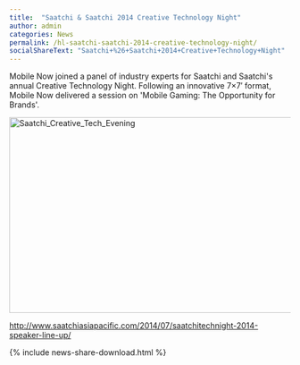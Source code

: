 ```yaml
---
title:  "Saatchi & Saatchi 2014 Creative Technology Night"
author: admin
categories: News
permalink: /hl-saatchi-saatchi-2014-creative-technology-night/
socialShareText: "Saatchi+%26+Saatchi+2014+Creative+Technology+Night"
---
```

Mobile Now joined a panel of industry experts for Saatchi and Saatchi's annual Creative Technology Night. Following an innovative 7×7′ format, Mobile Now delivered a session on 'Mobile Gaming: The Opportunity for Brands'.

<img alt="Saatchi_Creative_Tech_Evening" src="{{ site.assetsurl }}2014/07/Saatchi_Creative_Tech_Evening.jpg" width="525" height="350">

<a title="#SAATCHITECHNIGHT 2014 SPEAKER LINE-UP" href="http://www.saatchiasiapacific.com/2014/07/saatchitechnight-2014-speaker-line-up/" target="_blank">http://www.saatchiasiapacific.com/2014/07/saatchitechnight-2014-speaker-line-up/</a>
<!--more-->
{% include news-share-download.html %}

